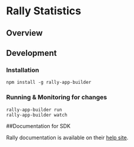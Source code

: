 


Rally Statistics
=========================

## Overview


## Development

### Installation
`npm install -g rally-app-builder`

### Running & Monitoring for changes
```
rally-app-builder run
rally-app-builder watch
```

##Documentation for SDK

Rally documentation is available on their [help site](https://help.rallydev.com/apps/2.1/doc/).
